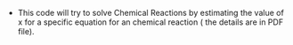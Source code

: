* This code will try to solve Chemical Reactions by estimating the value of x for a specific equation for an chemical reaction ( the details are in PDF file).